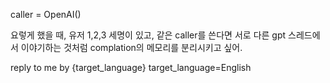 <!-- 이 프롬프트는 PAL 전략을 응용했습니다.  -->
<!-- 프롬프트의 일부에 대해 매개변수화를 시도했습니다. -->
<!-- Ref : https://arxiv.org/abs/2211.10435 -->

caller = OpenAI()

요렇게 했을 때, 유저 1,2,3 세명이 있고, 같은 caller를 쓴다면 서로 다른 gpt 스레드에서 이야기하는 것처럼 complation의 메모리를 분리시키고 싶어.

reply to me by {target_language}
target_language=English